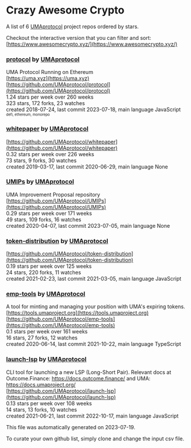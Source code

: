 # Crazy Awesome Crypto
A list of 6 [UMAprotocol](https://github.com/UMAprotocol) project repos ordered by stars.  

Checkout the interactive version that you can filter and sort: 
[https://www.awesomecrypto.xyz/](https://www.awesomecrypto.xyz/)  


### [protocol](https://github.com/UMAprotocol/protocol) by [UMAprotocol](https://github.com/UMAprotocol)  
UMA Protocol Running on Ethereum  
[https://uma.xyz](https://uma.xyz)  
[https://github.com/UMAprotocol/protocol](https://github.com/UMAprotocol/protocol)  
1.24 stars per week over 260 weeks  
323 stars, 172 forks, 23 watches  
created 2018-07-24, last commit 2023-07-18, main language JavaScript  
<sub><sup>defi, ethereum, monorepo</sup></sub>


### [whitepaper](https://github.com/UMAprotocol/whitepaper) by [UMAprotocol](https://github.com/UMAprotocol)  
  
[https://github.com/UMAprotocol/whitepaper](https://github.com/UMAprotocol/whitepaper)  
0.32 stars per week over 226 weeks  
73 stars, 9 forks, 30 watches  
created 2019-03-17, last commit 2020-06-29, main language None  


### [UMIPs](https://github.com/UMAprotocol/UMIPs) by [UMAprotocol](https://github.com/UMAprotocol)  
UMA Improvement Proposal repository  
[https://github.com/UMAprotocol/UMIPs](https://github.com/UMAprotocol/UMIPs)  
0.29 stars per week over 171 weeks  
49 stars, 109 forks, 16 watches  
created 2020-04-07, last commit 2023-07-05, main language None  


### [token-distribution](https://github.com/UMAprotocol/token-distribution) by [UMAprotocol](https://github.com/UMAprotocol)  
  
[https://github.com/UMAprotocol/token-distribution](https://github.com/UMAprotocol/token-distribution)  
0.19 stars per week over 125 weeks  
24 stars, 220 forks, 11 watches  
created 2021-02-23, last commit 2021-03-05, main language JavaScript  


### [emp-tools](https://github.com/UMAprotocol/emp-tools) by [UMAprotocol](https://github.com/UMAprotocol)  
A tool for minting and managing your position with UMA's expiring tokens.  
[https://tools.umaproject.org](https://tools.umaproject.org)  
[https://github.com/UMAprotocol/emp-tools](https://github.com/UMAprotocol/emp-tools)  
0.1 stars per week over 161 weeks  
16 stars, 27 forks, 12 watches  
created 2020-06-14, last commit 2021-10-22, main language TypeScript  


### [launch-lsp](https://github.com/UMAprotocol/launch-lsp) by [UMAprotocol](https://github.com/UMAprotocol)  
CLI tool for launching a new LSP (Long-Short Pair). Relevant docs at Outcome.Finance: https://docs.outcome.finance/ and UMA: https://docs.umaproject.org/  
[https://github.com/UMAprotocol/launch-lsp](https://github.com/UMAprotocol/launch-lsp)  
0.13 stars per week over 108 weeks  
14 stars, 13 forks, 10 watches  
created 2021-06-21, last commit 2022-10-17, main language JavaScript  


This file was automatically generated on 2023-07-19.  

To curate your own github list, simply clone and change the input csv file.  